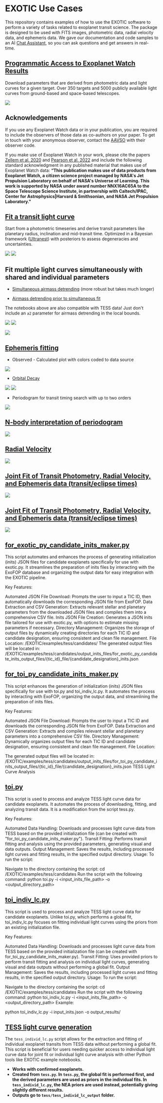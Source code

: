# EXOTIC Use Cases

This repository contains examples of how to use the EXOTIC software to perform a variety of tasks related to exoplanet transit science. The package is designed to be used with FITS images, photometric data, radial velocity data, and ephemeris data. We gave our documentation and code samples to an AI [Chat Assistant](https://hf.co/chat/assistant/66c0cb652a9c7710cec9341c), so you can ask questions and get answers in real-time.

## [Programmatic Access to Exoplanet Watch Results](Exoplanet_Watch_API.ipynb) 

Download parameters that are derived from photometric data and light curves for a given target. Over 350 targets and 5000 publicly available light curves from ground-based and space-based telescopes.

![](epw_results.png)

## Acknowledgements

If you use any Exoplanet Watch data or in your publication, you are required to include the observers of those data as co-authors on your paper. To get in touch with your anonymous observer, contact the [AAVSO](https://www.aavso.org/) with their observer code.

If you make use of Exoplanet Watch in your work, please cite the papers [Zellem et al. 2020](https://ui.adsabs.harvard.edu/abs/2020PASP..132e4401Z/abstract) and [Pearson et al. 2022](https://ui.adsabs.harvard.edu/abs/2022AJ....164..178P/abstract) and include the following standard acknowledgment in any published material that makes use of Exoplanet Watch data: **“This publication makes use of data products from Exoplanet Watch, a citizen science project managed by NASA's Jet Propulsion Laboratory on behalf of NASA's Universe of Learning. This work is supported by NASA under award number NNX16AC65A to the Space Telescope Science Institute, in partnership with Caltech/IPAC, Center for Astrophysics|Harvard & Smithsonian, and NASA Jet Propulsion Laboratory."**

## [Fit a transit light curve](single_transit/transit_fit_example.py)

Start from a photometric timeseries and derive transit parameters like planetary radius, inclination and mid-transit time. Optimized in a Bayesian framework ([Ultranest](https://johannesbuchner.github.io/UltraNest/index.html)) with posteriors to assess degeneracies and uncertainties.

![](single_transit/bestfit.png)
![](single_transit/triangle.png)

## Fit multiple light curves simultaneously with shared and individual parameters

- [Simultaneous airmass detrending](multiple_transit/Multiple_Lightcurve_fit.ipynb) (more robust but takes much longer)

- [Airmass detrending prior to simultaneous fit](multiple_transit/Multiple_Lightcurve_Fit_Detrended.ipynb)

The notebooks above are also compatible with TESS data! Just don't include an `a2` parameter for airmass detrending in the local bounds.

![](multiple_transit/glc_fit.png)
![](multiple_transit/glc_mosaic.png)


![](tess/2458415_06_wasp-77ab_lightcurve.png)

## [Ephemeris fitting](ephemeris/fit_ephemeris.py)
- Observed - Calculated plot with colors coded to data source

![](ephemeris/oc.png)

- [Orbital Decay](ephemeris/fit_decay.py)

![](ephemeris/decay_oc.png)
![](ephemeris/decay_posterior.png)

- Periodogram for transit timing search with up to two orders

![](ephemeris/periodogram.png)

## [N-body interpretation of periodogram](nbody/README.md)

![](nbody/report.png)

## [Radial Velocity](radial_velocity/rv_example.py)

![](radial_velocity/RV_bestfit.png)

## [Joint Fit of Transit Photometry, Radial Velocity, and Ephemeris data (transit/eclipse times)](joint_rv_transit/joint_fit.py)

![](joint_rv_transit/joint_posterior.png)

## [Joint Fit of Transit Photometry, Radial Velocity, and Ephemeris data (transit/eclipse times)](joint_rv_transit/joint_fit.py)

![](joint_rv_transit/joint_posterior.png)

## [for_exotic_py_candidate_inits_maker.py](tess/candidates/for_exotic_py_candidate_inits_maker.py)

This script automates and enhances the process of generating initialization (inits) JSON files for candidate exoplanets specifically for use with exotic.py. It streamlines the preparation of inits files by interacting with the ExoFOP database and organizing the output data for easy integration with the EXOTIC pipeline.

Key Features:

Automated JSON File Download: Prompts the user to input a TIC ID, then automatically downloads the corresponding JSON file from ExoFOP.
Data Extraction and CSV Generation: Extracts relevant stellar and planetary parameters from the downloaded JSON files and compiles them into a comprehensive CSV file.
Inits JSON File Creation: Generates a JSON inits file tailored for use with exotic.py, with options to estimate missing parameters if necessary.
Directory Management: Organizes the storage of output files by dynamically creating directories for each TIC ID and candidate designation, ensuring consistent and clean file management.
File Location:
/EXOTIC/examples/tess/candidates/
The generated output files will be located in:
/EXOTIC/examples/tess/candidates/output_inits_files/for_exotic_py_candidate_inits_output_files/{tic_id}_file/{candidate_designation}_inits.json


## [for_toi_py_candidate_inits_maker.py](tess/candidates/for_toi_py_candidate_inits_maker.py)

This script enhances the generation of initialization (inits) JSON files specifically for use with toi.py and toi_indiv_lc.py. It automates the process by interacting with ExoFOP, organizing the output data, and streamlining the preparation of inits files.

Key Features:

Automated JSON File Download: Prompts the user to input a TIC ID and downloads the corresponding JSON file from ExoFOP.
Data Extraction and CSV Generation: Extracts and compiles relevant stellar and planetary parameters into a comprehensive CSV file.
Directory Management: Dynamically organizes output files for each TIC ID and candidate designation, ensuring consistent and clean file management.
File Location:

The generated output files will be located in:
/EXOTIC/examples/tess/candidates/output_inits_files/for_toi_py_candidate_inits_output_files/{tic_id}_file/{candidate_designation}_inits.json
TESS Light Curve Analysis


## [toi.py](tess/candidates/toi.py)
This script is used to process and analyze TESS light curve data for candidate exoplanets. It automates the process of downloading, fitting, and analyzing transit data. It is a modification from the script tess.py.

Key Features:

Automated Data Handling: Downloads and processes light curve data from TESS based on the provided initialization file (can be created with "for_toi_py_candidate_inits_maker.py").
Transit Fitting: Performs transit fitting and analysis using the provided parameters, generating visual and data outputs.
Output Management: Saves the results, including processed light curves and fitting results, in the specified output directory.
Usage:
To run the script:

Navigate to the directory containing the script:
cd /EXOTIC/examples/tess/candidates
Run the script with the following command:
python toi.py -i <input_inits_file_path> -o <output_directory_path>




## [toi_indiv_lc.py](tess/candidates/toi_indiv_lc.py)
This script is used to process and analyze TESS light curve data for candidate exoplanets. Unlike toi.py, which performs a global fit, toi_indiv_lc.py focuses on fitting individual light curves using the priors from an existing initialization file.

Key Features:

Automated Data Handling: Downloads and processes light curve data from TESS based on the provided initialization file (can be created with for_toi_py_candidate_inits_maker.py).
Transit Fitting: Uses provided priors to perform transit fitting and analysis on individual light curves, generating visual and data outputs without performing a global fit.
Output Management: Saves the results, including processed light curves and fitting results, in the specified output directory.
Usage:
To run the script:

Navigate to the directory containing the script:
cd /EXOTIC/examples/tess/candidates
Run the script with the following command:
python toi_indiv_lc.py -i <input_inits_file_path> -o <output_directory_path>
Example:

python toi_indiv_lc.py -i input_inits.json -o output_results/



## [TESS light curve generation](tess/tess_individ_lc.py)

The `tess_individ_lc.py` script allows for the extraction and fitting of individual exoplanet transits from TESS data without performing a global fit. This script is beneficial for users needing quicker access to individual light curve data for joint fit or individual light curve analysis with other Python tools like EXOTIC example notebooks.

- **Works with confirmed exoplanets.**
- **Created from `tess.py`. In `tess.py`, the global fit is performed first, and the derived parameters are used as priors in the individual fits. In `tess_individ_lc.py`, the NEA priors are used instead, potentially giving slightly different results.**
- **Outputs go to `tess/tess_individ_lc_output` folder.**